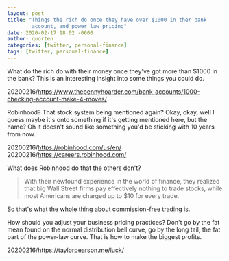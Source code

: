 ```yaml
---
layout: post
title: "Things the rich do once they have over $1000 in ther bank
        account, and power law pricing"
date: 2020-02-17 18:02 -0600
author: quorten
categories: [twitter, personal-finance]
tags: [twitter, personal-finance]
---
```


What do the rich do with their money once they've got more than $1000
in the bank?  This is an interesting insight into some things you
could do.

20200216/https://www.thepennyhoarder.com/bank-accounts/1000-checking-account-make-4-moves/

Robinhood?  That stock system being mentioned again?  Okay, okay, well
I guess maybe it's onto something if it's getting mentioned here, but
the name?  Oh it doesn't sound like something you'd be sticking with
10 years from now.

20200216/https://robinhood.com/us/en/  
20200216/https://careers.robinhood.com/

What does Robinhood do that the others don't?

> With their newfound experience in the world of finance, they
> realized that big Wall Street firms pay effectively nothing to trade
> stocks, while most Americans are charged up to $10 for every trade.

So that's what the whole thing about commission-free trading is.

<!-- more -->

How should you adjust your business pricing practices?  Don't go by
the fat mean found on the normal distribution bell curve, go by the
long tail, the fat part of the power-law curve.  That is how to make
the biggest profits.

20200216/https://taylorpearson.me/luck/
